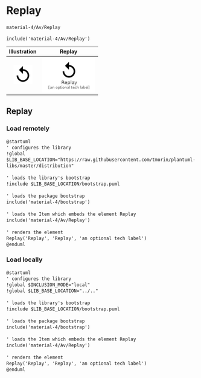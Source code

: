 # Replay


```text
material-4/Av/Replay
```

```text
include('material-4/Av/Replay')
```



| Illustration | Replay |
| :---: | :---: |
| ![illustration for Illustration](../../material-4/Av/Replay.png) | ![illustration for Replay](../../material-4/Av/Replay.Local.png) |




## Replay

### Load remotely
```plantuml
@startuml
' configures the library
!global $LIB_BASE_LOCATION="https://raw.githubusercontent.com/tmorin/plantuml-libs/master/distribution"

' loads the library's bootstrap
!include $LIB_BASE_LOCATION/bootstrap.puml

' loads the package bootstrap
include('material-4/bootstrap')

' loads the Item which embeds the element Replay
include('material-4/Av/Replay')

' renders the element
Replay('Replay', 'Replay', 'an optional tech label')
@enduml
```

### Load locally
```plantuml
@startuml
' configures the library
!global $INCLUSION_MODE="local"
!global $LIB_BASE_LOCATION="../.."

' loads the library's bootstrap
!include $LIB_BASE_LOCATION/bootstrap.puml

' loads the package bootstrap
include('material-4/bootstrap')

' loads the Item which embeds the element Replay
include('material-4/Av/Replay')

' renders the element
Replay('Replay', 'Replay', 'an optional tech label')
@enduml
```

